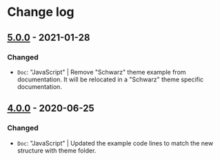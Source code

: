 # Change log

## [5.0.0](https://github.com/cake-hub/lidl-web-bootstrap_theme/tree/v5.0.0) - 2021-01-28

### Changed

* `Doc`: "JavaScript" | Remove "Schwarz" theme example from documentation. It will be relocated in a "Schwarz" theme specific documentation.


## [4.0.0](https://github.com/cake-hub/web-css_framework/tree/v4.0.0) - 2020-06-25

### Changed

* `Doc`: "JavaScript" | Updated the example code lines to match the new structure with theme folder.
